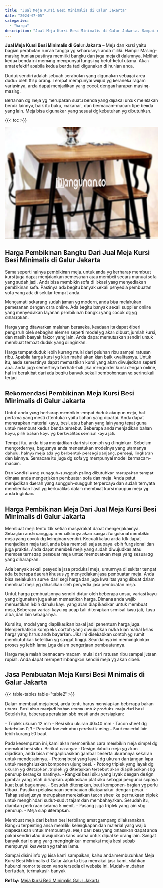 ```yaml
---
title: "Jual Meja Kursi Besi Minimalis di Galur Jakarta"
date: "2024-07-05"
categories: 
  - "harga"
description: "Jual Meja Kursi Besi Minimalis di Galur Jakarta. Sampai disini info yg bisa kami sampaikan, kalau anda membutuhkan Meja Kursi Besi Minimalis di Galur Jakarta..."
---
```


**Jual Meja Kursi Besi Minimalis di Galur Jakarta** – Meja dan kursi yaitu bagian perabotan rumah tangga yg seharusnya anda miliki. Hampir Masing-masing hunian pastinya memiliki bangku dan juga meja di dalamnya. Melihat kedua benda ini memang mempunyai fungsi yg betul-betul utama. Akan amat efektif apabila kedua benda tadi digunakan di hunian anda.

Duduk sendiri adalah sebuah perabotan yang digunakan sebagai area duduk oleh ttiap orang. Tempat mempunyai wujud yg beraneka ragam variasinya, anda dapat menjadikan yang cocok dengan harapan masing-masing.

Berlainan dg meja yg merupakan suatu benda yang dipakai untuk meletakan benda lainnya, baik itu buku, makanan, dan bermacam-macam tipe benda yang lain. Meja bisa digunakan yang sesuai dg kebutuhan yg dibutuhkan.

{{< toc >}}

![Jual Meja Kursi Besi Minimalis di Galur Jakarta](/images/jual-meja-besi-murah07.png)

## Harga Pembikinan Bangku Dari Jual Meja Kursi Besi Minimalis di Galur Jakarta

Sama seperti halnya pembikinan meja, untuk anda yg berharap membuat kursi juga dapat menjalankan pemesanan atau membeli secara manual sofa yang sudah jadi. Anda bisa membikin sofa di lokasi yang menyediakan pembikinan sofa. Pastinya ada begitu banyak sekali penyedia pembuatan sofa yang ada di sekitar tempat anda.

Mengamati sekarang sudah jaman yg modern, anda bisa melakukan pemesanan dengan cara online. Ada begitu banyak sekali supplier online yang menyediakan layanan pembikinan bangku yang cocok dg yg diharapkan.

Harga yang ditawarkan malahan beraneka, keadaan itu dapat diberi pengaruh oleh sebagian elemen seperti model yg akan dibuat, jumlah kursi, dan masih banyak faktor yang lain. Anda dapat memutuskan sendiri untuk membuat tempat duduk yang diinginkan.

Harga tempat duduk lebih kurang mulai dari puluhan ribu sampai ratusan ribu. Apabila harga kursi yg kian mahal akan kian baik kwalitasnya. Untuk itu, anda semestinya dapat memastikan kursi yang akan diwujudkan seperti apa. Anda juga semestinya berhati-hati jika mengorder kursi dengan online, hal ini berakibat dari ada begitu banyak sekali pembohongan yg sering kali terjadi.

## Rekomendasi Pembikinan Meja Kursi Besi Minimalis di Galur Jakarta

Untuk anda yang berharap membikin tempat duduk ataupun meja, hal pertama yang mesti ditentukan yaitu bahan yang dipakai. Anda dapat menerapkan material kayu, besi, atau bahan yang lain yang tepat guna untuk membuat kedua benda tersebut. Beberapa anda menjadikan bahan kayu, pilih bahan kayu yg berkwalitas semisal kayu jati.

Tempat itu, anda bisa menjadikan dari sisi contoh yg diinginkan. Sebelum mengordernya, bagusnya anda menentukan modelnya yang utamanya dahulu. halnya meja ada yg berbentuk persegi panjang, persegi, lingkaran dan lainnya. Semacam itu juga dg sofa yg mempunyai model bermacam-macam.

Dan kondisi yang sungguh-sungguh paling dibutuhkan merupakan tempat dimana anda mengerjakan pembuatan sofa dan meja. Anda patut menjadikan daerah yang sungguh-sungguh terpercaya dan sudah ternyata memberikan hasil yg berkualitas dalam membuat kursi maupun meja yg anda inginkan.

## Harga Pembikinan Meja Dari Jual Meja Kursi Besi Minimalis di Galur Jakarta

Membuat meja tentu tdk setiap masyarakat dapat mengerjakannya. Sebagian anda sanggup membikinnya akan sangat fungsional membikin meja yang cocok dg keinginan sendiri. Kecuali kalau anda tdk dapat menjadikan meja tadi, anda bisa membeli saja supaya lebih fungsional dan juga praktis. Anda dapat membeli meja yang sudah diwujudkan atau membeli terhadap pembuat meja untuk membuatkan meja yang sesuai dg yang diharapkan.

Ada banyak sekali penyedia jasa produksi meja, umumnya di sekitar tempat ada beberapa daerah khusus yg menyediakan jasa pembuatan meja. Anda bisa melakukan survei dari segi harga dan juga kwalitas yang dibuat dalam membuat meja yg dihasilkan oleh penyedia jasa pembuatan meja.

Untuk harga pembuatannya sendiri diatur oleh beberapa unsur, variasi kayu yang digunakan juga akan memastikan harga. Dimana anda wajib memastikan lebih dahulu kayu yang akan diaplikasikan untuk membuat meja, Beberapa variasi kayu yg acap kali diterapkan semisal kayu jati, kayu alba, dan lain sebagainya.

Kursi itu, model yang diaplikasikan bakal jadi penentuan harga juga. Memperhatikan kompleks contoh yang diwujudkan maka kian mahal kelas harga yang harus anda bayarkan. Jika ini disebabkan contoh yg rumit membutuhkan ketelitian yg sangat tinggi. Seandainya ini memungkinkan proses yg lebih lama juga dalam pengerjaan pembuatannya.

Harga meja malah bermacam-macam, mulai dari ratusan ribu sampai jutaan rupiah. Anda dapat mempertimbangkan sendiri meja yg akan dibeli.

## Jasa Pembuatan Meja Kursi Besi Minimalis di Galur Jakarta

{{< table-tables table="table2" >}}

Dalam membuat meja besi, anda tentu harus menyiapkan beberapa bahan utama. Besi akan menjadi bahan utama untuk produksi meja dari besi. Setelah itu, beberapa peralatan sbb mesti anda persiapkan:

\- Triplek ukuran 12 mm - Besi siku ukuran 40x40 mm - Tacon sheet dg ketebalan 0,3 - Perekat fox cair atau perekat kuning - Baut material lain lebih kurang 50 baut

Pada kesempatan ini, kami akan memberikan cara membikin meja simpel dg memakai besi siku. Berikut caranya: - Design dahulu meja yg akan dijadikan, anda bisa mengaplikasikan gambar beserta ukurannya sekalian untuk mendesainnya. - Potong besi yang layak dg ukuran dan jangan lupa untuk menghaluskan komponen ujung besi. - Potong triplek yang layak dg ukuran yg ditetapkan, triplek yg diterapkan tersebut akan diaplikasikan sbg penutup kerangka nantinya. - Rangkai besi siku yang layak dengan design gambar yang telah disiapkan. aplikasikan plat siku sebagai pengunci supaya kuat kuat bagiannya. - Sesudah diterapkan, baut komponen-bagian yg perlu dibaut. Pastikan pelaksanaan pembautan dilaksanakan dengan pesat. - Tahap selanjutnya merupakan merekatkan tacon sheet ke permukaan triplek untuk menghindari sudut-sudut tajam dan membahayakan. Sesudah itu, diamkan perkiraan selama 5 menit. - Pasang juga triplek yang lain sbg penutup. - Meja siap diterapkan.

Membuat meja dari bahan besi terbilang amat gampang dilaksanakan. Bangku terpenting anda memiliki kelengkapan dan material yang wajib diaplikasikan untuk membuatnya. Meja dari besi yang dihasilkan dapat anda pakai sendiri atau diwujudkan kans usaha untuk dijual ke orang lain. Sangat banyak dari orang yang menginginkan memakai meja besi sebab mempunyai keawetan yg tahan lama.

Sampai disini info yg bisa kami sampaikan, kalau anda membutuhkan Meja Kursi Besi Minimalis di Galur Jakarta bisa memakai jasa kami, silahkan hubungi nomor telepon yang tersedia di website ini. Mudah-mudahan berfaidah, terimakasih banyak.

**Ref by:** [Meja Kursi Besi Minimalis Galur Jakarta](https://id.wikipedia.org/wiki/Meja)
